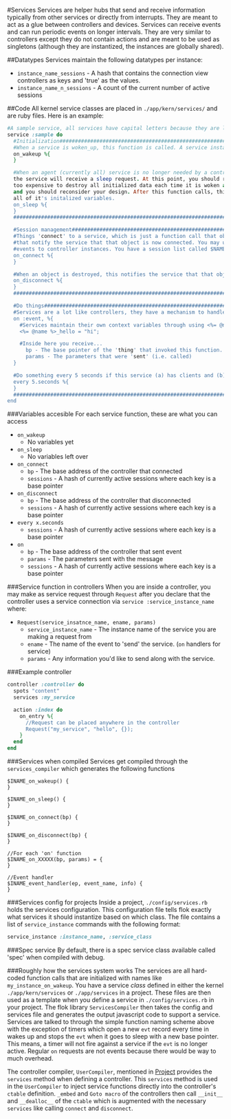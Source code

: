 #Services
Services are helper hubs that send and receive information typically from other services or directly from interrupts. They are meant
to act as a glue between controllers and devices. Services can receive events and can run periodic events on longer intervals. They are
very similar to controllers except they do not contain actions and are meant to be used as singletons (although they are instantized, the 
instances are globally shared).

##Datatypes
Services maintain the following datatypes per instance:
  * `instance_name_sessions` - A hash that contains the connection view controllers as keys and 'true' as the values.
  * `instance_name_n_sessions` - A count of the current number of active sessions

##Code
All kernel service classes are placed in `./app/kern/services/` and are ruby files. Here is an example:
```ruby
#A sample service, all services have capital letters because they are like classes and are instantized
service :sample do
  #Initialization#####################################################################################################################
  #When a service is woken_up, this function is called. A service instances is guaranteed to never be woken up
  on_wakeup %{
  }

  #When an agent (currently all) service is no longer needed by a controller, AND the service has flushed all of it's transaction queues,
  the service will receive a sleep request. At this point, you should remove all initialized data. If your service is
  too expensive to destroy all initialized data each time it is woken and slept, then it is too expensive to wakeup at all
  and you should reconsider your design. After this function calls, this service should act like it never existed and clear
  all of it's initalized variables.
  on_sleep %{
  }
  ####################################################################################################################################

  #Session management#################################################################################################################
  #Things 'connect' to a service, which is just a function call that objects, like controllers, make to a service instance
  #that notify the service that that object is now connected. You may use this to start things like automatically sending
  #events to controller instances. You have a session list called $NAME_sessions that is an array of currently connected clients.
  on_connect %{
  }

  #When an object is destroyed, this notifies the service that that object no longer wishes to receive things from the service.
  on_disconnect %{
  }
  ####################################################################################################################################

  #Do things##########################################################################################################################
  #Services are a lot like controllers, they have a mechanism to handle events
  on :event, %{
    #Services maintain their own context variables through using <%= @name %> macros to prefix variables, each instance will have a different name
    <%= @name %>_hello = "hi";

    #Inside here you receive...
      bp - The base pointer of the 'thing' that invoked this function.
      params - The parameters that were 'sent' (i.e. called)
  }

  #Do something every 5 seconds if this service (a) has clients and (b) has nothing left in a transaction queue
  every 5.seconds %{
  }
  ####################################################################################################################################
end
```

###Variables accesible
For each service function, these are what you can access
  * `on_wakeup`
    * No variables yet
  * `on_sleep`
    * No variables left over
  * `on_connect`
    * `bp` - The base address of the controller that connected
    * `sessions` - A hash of currently active sessions where each key is a base pointer
  * `on_disconnect`
    * `bp` - The base address of the controller that disconnected
    * `sessions` - A hash of currently active sessions where each key is a base pointer
  * `every x.seconds`
    * `sessions` - A hash of currently active sessions where each key is a base pointer
  * `on`
    * `bp` - The base address of the controller that sent event
    * `params` - The parameters sent with the message
    * `sessions` - A hash of currently active sessions where each key is a base pointer

###Service function in controllers
When you are inside a controller, you may make as service request through `Request` after you declare that the controller uses a service
connection via `service :service_instance_name` where:

  * `Request(service_insatnce_name, ename, params)`
    * `service_instance_name` - The instance name of the service you are making a request from
    * `ename` - The name of the event to 'send' the service. (`on` handlers for service)
    * `params` - Any information you'd like to send along with the service.

###Example controller
```ruby
controller :controller do 
  spots "content"
  services :my_service

  action :index do
    on_entry %{
      //Request can be placed anywhere in the controller
      Request("my_service", "hello", {});
    }
  end
end
```

###Services when compiled
Services get compiled through the `services_compiler` which generates the following functions
```
$INAME_on_wakeup() {
}

$INAME_on_sleep() {
}

$INAME_on_connect(bp) {
}

$INAME_on_disconnect(bp) {
}

//For each 'on' function
$INAME_on_XXXXX(bp, params) = {
}

//Event handler
$INAME_event_handler(ep, event_name, info) {
}
```

###Services config for projects
Inside a project, `./config/services.rb` holds the services configuration. This configuration file tells flok exactly what services it should
instantize based on which class. The file contains a list of `service_instance` commands with the following format:
```ruby
service_instance :instance_name, :service_class
```

###Spec service
By default, there is a spec service class available called 'spec' when compiled with debug.

###Roughly how the services system works
The services are all hard-coded function calls that are initialized with names like `my_instance_on_wakeup`.  You have a service *class* defined in
either the kernel `./app/kern/services` or `./app/services` in a project. These files are then used as a template when you define a service in
`./config/services.rb` in your project. The flok library `ServicesCompiler` then takes the config and services file and generates the output
javascript code to support a service.  Services are talked to through the simple function naming scheme above with the exception of timers which open
a new `evt` record every time in wakes up and stops the `evt` when it goes to sleep with a new base pointer. This means, a timer will not fire against
a service if the `evt` is no longer active. Regular `on` requests are not events because there would be way to much overhead.

The controller compiler, `UserCompiler`, mentioned in [Project](./project.md) provides the `services` method when defining a controller. This
`services` method is used in the `UserCompiler` to inject service functions directly into the controller's `ctable` definition. `_embed` and `Goto
macro` of the controllers then call `__init__` and `__dealloc__` of the `ctable` which is augmented with the necessary `services` like calling
`connect` and `disconnect`.
